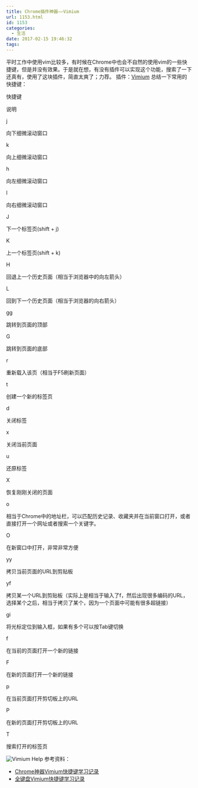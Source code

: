 ```yaml
---
title: Chrome插件神器——Vimium
url: 1153.html
id: 1153
categories:
  - 生活
date: 2017-02-15 19:46:32
tags:
---
```


平时工作中使用vim比较多，有时候在Chrome中也会不自然的使用vim的一些快捷键，但是并没有效果。于是就在想，有没有插件可以实现这个功能，搜索了一下还真有，使用了这块插件，简直太爽了；力荐。 插件：[Vimium](https://chrome.google.com/webstore/detail/vimium/dbepggeogbaibhgnhhndojpepiihcmeb?hl=zh-CN) 总结一下常用的快捷键：

快捷键

说明

j

向下细微滚动窗口

k

向上细微滚动窗口

h

向左细微滚动窗口

l

向右细微滚动窗口

J

下一个标签页(shift + j)

K

上一个标签页(shift + k)

H

回退上一个历史页面（相当于浏览器中的向左箭头）

L

回到下一个历史页面（相当于浏览器的向右箭头）

gg

跳转到页面的顶部

G

跳转到页面的底部

r

重新载入该页（相当于F5刷新页面）

t

创建一个新的标签页

d

关闭标签

x

关闭当前页面

u

还原标签

X

恢复刚刚关闭的页面

o

相当于Chrome中的地址栏，可以匹配历史记录、收藏夹并在当前窗口打开，或者直接打开一个网址或者搜索一个关键字。

O

在新窗口中打开，非常非常方便

yy

拷贝当前页面的URL到剪贴板

yf

拷贝某一个URL到剪贴板（实际上是相当于输入了f，然后出现很多编码的URL，选择某个之后，相当于拷贝了某个，因为一个页面中可能有很多超链接）

gi

将光标定位到输入框，如果有多个可以按Tab键切换

f

在当前的页面打开一个新的链接

F

在新的页面打开一个新的链接

p

在当前页面打开剪切板上的URL

P

在新的页面打开剪切板上的URL

T

搜索打开的标签页

![Vimium Help](http://upload-images.jianshu.io/upload_images/7698-dc6230c61a2f7a3c.JPG) 参考资料：

*   [Chrome神器Vimium快捷键学习记录](http://www.cppblog.com/deercoder/archive/2011/10/22/158886.html)
*   [全键盘Vimium快捷键学习记录](http://www.jianshu.com/p/5b627a24f7aa)